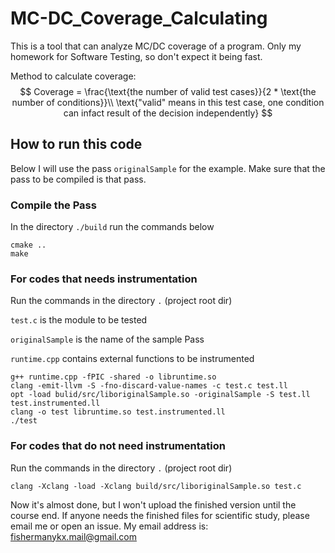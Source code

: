 # MC-DC_Coverage_Calculating
This is a tool that can analyze MC/DC coverage of a program.
Only my homework for Software Testing, so don't expect it being fast.

Method to calculate coverage:
$$
Coverage = \frac{\text{the number of valid test cases}}{2 * \text{the number of conditions}}\\
\text{"valid" means in this test case, one condition can infact result of the decision independently}
$$


## How to run this code

Below I will use the pass `originalSample` for the example. Make sure that the pass to be compiled is that pass.

### Compile the Pass

In the directory `./build` run the commands below

```shell
cmake ..
make
```

### For codes that needs instrumentation

Run the  commands in the directory `.` (project root dir)

`test.c` is the module to be tested

`originalSample` is the name of the sample Pass

`runtime.cpp` contains external functions to be instrumented

```shell
g++ runtime.cpp -fPIC -shared -o libruntime.so
clang -emit-llvm -S -fno-discard-value-names -c test.c test.ll
opt -load bulid/src/liboriginalSample.so -originalSample -S test.ll test.instrumented.ll
clang -o test libruntime.so test.instrumented.ll 
./test
```

### For codes that do not need instrumentation

Run the  commands in the directory `.` (project root dir)

```shell
clang -Xclang -load -Xclang build/src/liboriginalSample.so test.c
```

Now it's almost done, but I won't upload the finished version until the course end. If anyone needs the finished files for scientific study, please email me or open an issue. My email address is: fishermanykx.mail@gmail.com
